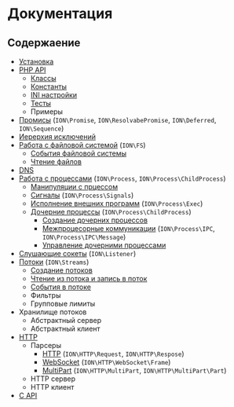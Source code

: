 Документация
====

## Содержаение

* [Установка](./install.md)
* [PHP API](./../../stubs/)
    * [Классы](./../../stubs/classes/)
    * [Константы](./../../stubs/constants.php)
    * [INI настройки](./../../stubs/ION.ini)
    * [Тесты](./../../tests/cases/)
    * Примеры
* [Промисы](./promisor.md) (`ION\Promise`, `ION\ResolvabePromise`, `ION\Deferred`, `ION\Sequence`)
* [Иерерхия исключений](./exceptions.md)
* [Работа с файловой системой](./fs.md) (`ION\FS`)
    * [События файловой системы](./fs.md#События-файловой-системы)
    * [Чтение файлов](./fs.md#Чтение-файлов)
* [DNS](./dns.md)
* [Работа с процессами](./process.md) (`ION\Process`, `ION\Process\ChildProcess`)
    * [Манипуляции с прцессом](./process.md#work)
    * [Сигналы](./process.md#signals) (`ION\Process\Signals`)
    * [Исполнение внешних программ](./process.md#Исполнение-внешних-программ) (`ION\Process\Exec`)
    * [Дочерние процессы](./process.md#Дочерние-процессы) (`ION\Process\ChildProcess`)
        * [Создание дочерних процессов](./process.md#create-childs)
        * [Межпроцесорные коммуникации](./process.md#ipc) (`ION\Process\IPC`, `ION\Process\IPC\Message`)
        * [Управление дочерними процессами](./process.md#childs)
* [Слушающие сокеты](./listeners.md) (`ION\Listener`)
* [Потоки](./streams.md) (`ION\Streams`)
    * [Создание потоков](./streams.md)
    * [Чтение из потока и запись в поток](./streams.md)
    * [События в потоке](./streams.md)
    * Фильтры
    * Групповые лимиты
* Хранилище потоков
    * Абстрактный сервер
    * Абстрактный клиент
* [HTTP](./http.md)
    * Парсеры
        * [HTTP](./http.md) (`ION\HTTP\Request`, `ION\HTTP\Respose`)
        * [WebSocket](./http.md) (`ION\HTTP\WebSocket\Frame`)
        * [MultiPart](./http.md) (`ION\HTTP\MultiPart`, `ION\HTTP\MultiPart\Part`)
    * HTTP сервер
    * HTTP клиент
* [C API](./capi.md)